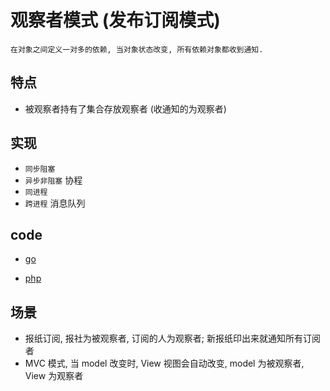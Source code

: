 # 观察者模式 (发布订阅模式)

    在对象之间定义一对多的依赖, 当对象状态改变, 所有依赖对象都收到通知.

## 特点

- 被观察者持有了集合存放观察者 (收通知的为观察者)

## 实现

- `同步阻塞`
- `异步非阻塞` 协程
- `同进程`
- `跨进程` 消息队列

## code

- [go](src/go/dp/observer.go)

- [php](src/php_design_patterns/observer/observer.php)

## 场景

- 报纸订阅, 报社为被观察者, 订阅的人为观察者; 新报纸印出来就通知所有订阅者
- MVC 模式, 当 model 改变时, View 视图会自动改变, model 为被观察者, View 为观察者